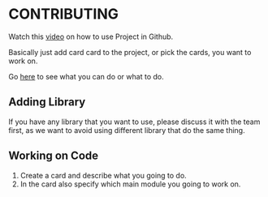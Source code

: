 # CONTRIBUTING

Watch this [video](https://www.youtube.com/watch?v=C6MGKHkNtxU) on how to use Project in Github.

Basically just add card card to the project, or pick the cards, you want to work on.

Go [here](https://github.com/tylim88/GameSenshi/projects) to see what you can do or what to do.

## Adding Library

If you have any library that you want to use, please discuss it with the team first, as we want to avoid using different library that do the same thing.

## Working on Code

1. Create a card and describe what you going to do.
2. In the card also specify which main module you going to work on.